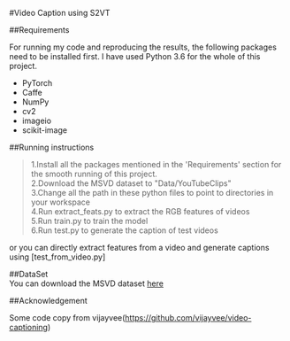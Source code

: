 #Video Caption using S2VT

##Requirements

For running my code and reproducing the results, the following packages need to be installed first. I have used Python 3.6 for the whole of this project.

* PyTorch  
* Caffe  
* NumPy  
* cv2  
* imageio  
* scikit-image

##Running instructions

>1.Install all the packages mentioned in the 'Requirements' section for the smooth running of this project.  
>2.Download the MSVD dataset to "Data/YouTubeClips"  
>3.Change all the path in these python files to point to directories in your workspace  
>4.Run extract_feats.py to extract the RGB features of videos  
>5.Run train.py to train the model  
>6.Run test.py to generate the caption of test videos  

or you can directly extract features from a video and generate captions using [test_from_video.py]

##DataSet  
You can download the MSVD dataset [here](http://www.cs.utexas.edu/users/ml/clamp/videoDescription/YouTubeClips.tar)

##Acknowledgement

Some code copy from vijayvee(https://github.com/vijayvee/video-captioning)
